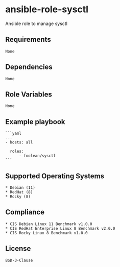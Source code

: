 # ansible-role-sysctl

Ansible role to manage sysctl


## Requirements

    None


## Dependencies

    None


## Role Variables

    None


## Example playbook

    ```yaml
    ---
    - hosts: all

      roles:
          - foolean/sysctl
    ```


## Supported Operating Systems

    * Debian (11)
    * RedHat (8)
    * Rocky (8)


## Compliance

    * CIS Debian Linux 11 Benchmark v1.0.0
    * CIS RedHat Enterprise Linux 8 Benchmark v2.0.0
    * CIS Rocky Linux 8 Benchmark v1.0.0


## License

    BSD-3-Clause
